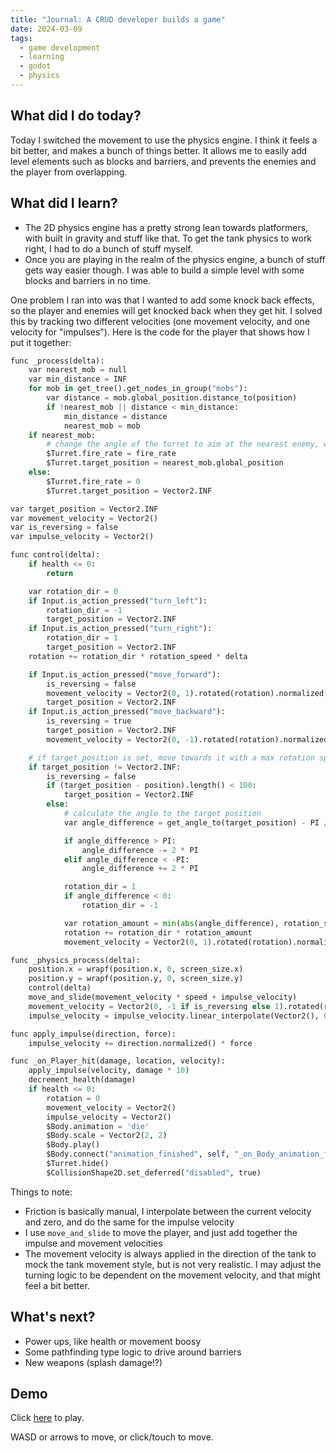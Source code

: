 ```yaml
---
title: "Journal: A CRUD developer builds a game"
date: 2024-03-09
tags:
  - game development
  - learning
  - godot
  - physics
---
```


## What did I do today?

Today I switched the movement to use the physics engine. I think it feels a bit better, and makes a bunch of things better. It allows me to easily add level elements such as blocks and barriers, and prevents the enemies and the player from overlapping.

## What did I learn?

- The 2D physics engine has a pretty strong lean towards platformers, with built in gravity and stuff like that. To get the tank physics to work right, I had to do a bunch of stuff myself.
- Once you are playing in the realm of the physics engine, a bunch of stuff gets way easier though. I was able to build a simple level with some blocks and barriers in no time.

One problem I ran into was that I wanted to add some knock back effects, so the player and enemies will get knocked back when they get hit. I solved this by tracking two different velocities (one movement velocity, and one velocity for "impulses"). Here is the code for the player that shows how I put it together:

```python
func _process(delta):
	var nearest_mob = null
	var min_distance = INF
	for mob in get_tree().get_nodes_in_group("mobs"):
		var distance = mob.global_position.distance_to(position)
		if !nearest_mob || distance < min_distance:
			min_distance = distance
			nearest_mob = mob
	if nearest_mob:
		# change the angle of the turret to aim at the nearest enemy, with a maximum rotation speed
		$Turret.fire_rate = fire_rate
		$Turret.target_position = nearest_mob.global_position
	else:
		$Turret.fire_rate = 0
		$Turret.target_position = Vector2.INF

var target_position = Vector2.INF
var movement_velocity = Vector2()
var is_reversing = false
var impulse_velocity = Vector2()

func control(delta):
	if health <= 0:
		return

	var rotation_dir = 0
	if Input.is_action_pressed("turn_left"):
		rotation_dir = -1
		target_position = Vector2.INF
	if Input.is_action_pressed("turn_right"):
		rotation_dir = 1
		target_position = Vector2.INF
	rotation += rotation_dir * rotation_speed * delta

	if Input.is_action_pressed("move_forward"):
		is_reversing = false
		movement_velocity = Vector2(0, 1).rotated(rotation).normalized()
		target_position = Vector2.INF
	if Input.is_action_pressed("move_backward"):
		is_reversing = true
		target_position = Vector2.INF
		movement_velocity = Vector2(0, -1).rotated(rotation).normalized() / 2

	# if target_position is set, move towards it with a max rotation speed
	if target_position != Vector2.INF:
		is_reversing = false
		if (target_position - position).length() < 100:
			target_position = Vector2.INF
		else:
			# calculate the angle to the target position
			var angle_difference = get_angle_to(target_position) - PI / 2

			if angle_difference > PI:
				angle_difference -= 2 * PI
			elif angle_difference < -PI:
				angle_difference += 2 * PI

			rotation_dir = 1
			if angle_difference < 0:
				rotation_dir = -1

			var rotation_amount = min(abs(angle_difference), rotation_speed * delta)
			rotation += rotation_dir * rotation_amount
			movement_velocity = Vector2(0, 1).rotated(rotation).normalized()

func _physics_process(delta):
	position.x = wrapf(position.x, 0, screen_size.x)
	position.y = wrapf(position.y, 0, screen_size.y)
	control(delta)
	move_and_slide(movement_velocity * speed + impulse_velocity)
	movement_velocity = Vector2(0, -1 if is_reversing else 1).rotated(rotation).normalized() * movement_velocity.linear_interpolate(Vector2(), 0.1).length()
	impulse_velocity = impulse_velocity.linear_interpolate(Vector2(), 0.1)

func apply_impulse(direction, force):
	impulse_velocity += direction.normalized() * force

func _on_Player_hit(damage, location, velocity):
	apply_impulse(velocity, damage * 10)
	decrement_health(damage)
	if health <= 0:
		rotation = 0
		movement_velocity = Vector2()
		impulse_velocity = Vector2()
		$Body.animation = 'die'
		$Body.scale = Vector2(2, 2)
		$Body.play()
		$Body.connect("animation_finished", self, "_on_Body_animation_finished")
		$Turret.hide()
		$CollisionShape2D.set_deferred("disabled", true)
```

Things to note:

- Friction is basically manual, I interpolate between the current velocity and zero, and do the same for the impulse velocity
- I use `move_and_slide` to move the player, and just add together the impulse and movement velocities
- The movement velocity is always applied in the direction of the tank to mock the tank movement style, but is not very realistic. I may adjust the turning logic to be dependent on the movement velocity, and that might feel a bit better.

## What's next?

- Power ups, like health or movement boosy
- Some pathfinding type logic to drive around barriers
- New weapons (splash damage!?)

## Demo

Click [here](/iron-fury/builds/09032024) to play.

WASD or arrows to move, or click/touch to move.

```

```
